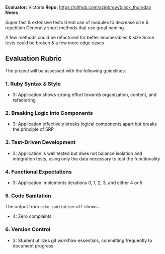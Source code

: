 **Evaluator:** Victoria
**Repo:** https://github.com/aziobrow/black_thursday
**Notes**

Super fast & extensive tests
Great use of modules to decrease size & repetition
Generally short methods that use great naming 

A few methods could be refactored for better enumerables & size
Some tests could be broken & a few more edge cases


## Evaluation Rubric

The project will be assessed with the following guidelines:

### 1. Ruby Syntax & Style

*   3:  Application shows strong effort towards organization, content, and refactoring

### 2. Breaking Logic into Components

*   3: Application effectively breaks logical components apart but breaks the principle of SRP

### 3. Test-Driven Development

*   3: Application is well tested but does not balance isolation and integration tests, using only the data necessary to test the functionality

### 4. Functional Expectations

*   3: Application implements iterations 0, 1, 2, 3, and either 4 or 5

### 5. Code Sanitation

The output from `rake sanitation:all` shows...

*   4: Zero complaints

### 6. Version Control  
* 3: Student utilizes git workflow essentials, committing frequently to document progress